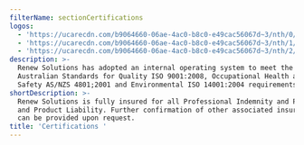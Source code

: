 ```yaml
---
filterName: sectionCertifications
logos:
  - 'https://ucarecdn.com/b9064660-06ae-4ac0-b8c0-e49cac56067d~3/nth/0/'
  - 'https://ucarecdn.com/b9064660-06ae-4ac0-b8c0-e49cac56067d~3/nth/1/'
  - 'https://ucarecdn.com/b9064660-06ae-4ac0-b8c0-e49cac56067d~3/nth/2/'
description: >-
  Renew Solutions has adopted an internal operating system to meet the
  Australian Standards for Quality ISO 9001:2008, Occupational Health and
  Safety AS/NZS 4801;2001 and Environmental ISO 14001:2004 requirements.
shortDescription: >-
  Renew Solutions is fully insured for all Professional Indemnity and Public
  and Product Liability. Further confirmation of other associated insurances
  can be provided upon request.
title: 'Certifications '
---
```

